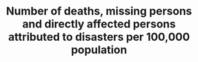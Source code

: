 ---
data_non_statistical: false
date_metadata_updated: '2017-11-01'
goal_meta_link: http://unstats.un.org/sdgs/files/metadata-compilation/Metadata-Goal-1.pdf
goal_meta_link_page: 12
graph: binary
graph_status_notes: graphed
graph_title: Has the US established national and local disaster risk reduction strategies?
graph_type: line
graph_type_description: null
has_metadata: true
indicator: 1.5.1
indicator_definition: "From UNISDR: Definition: Death: The number of people who died\
  \ during the disaster, or directly after, as a direct result of the hazardous event.\
  \ Missing: The number of people whose whereabouts is unknown since the hazardous\
  \ event. It includes people who are presumed dead although there is no physical\
  \ evidence. The data on number of deaths and number of missing are mutually exclusive.\
  \ Affected people: People who are affected by a hazardous event. Comment: People\
  \ can be affected directly or indirectly. Affected people may experience short-term\
  \ or long-term consequences to their lives, livelihoods or health and in the economic,\
  \ physical, social, cultural and environmental assets. Directly affected: People\
  \ who have suffered injury, illness or other health effects; who were evacuated,\
  \ displaced, relocated; or have suffered direct damage to their livelihoods, economic,\
  \ physical, social, cultural and environmental assets. Indirectly affected: People\
  \ who have suffered consequences, other than or in addition to direct effects, over\
  \ time due to disruption or changes in economy, critical infrastructures, basic\
  \ services, commerce, work or social, health and physiological consequences. In\
  \ this indicator, given the difficulties in assessing the full range of all affected\
  \ (directly and indirectly), UNISDR proposes the use of an indicator that would\
  \ estimate \"directly affected\" as a proxy for the number of affected. This indicator,\
  \ while not perfect, comes from data widely available and could be used consistently\
  \ across countries and over time to measure the achievement of the Target B. From\
  \ the perspective of data availability and measurability, it is proposed to build\
  \ a composite indicator which consists of \"directly affected\", or those who are\
  \ \tInjured or ill, \tEvacuated, \tRelocated and to measure the number who suffered\
  \ direct damage to their livelihoods or assets, \tPeople whose houses were damaged\
  \ or destroyed \tPeople who received food relief aid. Injured or ill: The number\
  \ of people suffering from physical injuries, trauma or cases of disease requiring\
  \ immediate medical assistance as a direct result of a hazardous event. Evacuated:\
  \ The number of people who temporarily moved from where they were (including their\
  \ place of residence, work places, schools and hospitals) to safer locations in\
  \ order to ensure their safety. Relocated: The number of people who moved permanently\
  \ from their homes to new sites due to hazardous event. Note: This definition excludes\
  \ preventive relocation before the event. People whose houses were damaged or destroyed\
  \ due to hazardous events: The estimated number of inhabitants previously living\
  \ in the houses (housing units) damaged or destroyed. All the inhabitants of these\
  \ houses (housing units) are assumed to be affected being in their dwelling or by\
  \ direct consequence of the destruction/damage to their housings (housing units).\
  \ An average number of inhabitants per house (housing unit) in the country can be\
  \ used to estimate the value. Houses destroyed: Houses (housing units) levelled,\
  \ buried, collapsed, washed away or damaged to the extent that they are no longer\
  \ habitable. Houses damaged: Houses (housing units) with minor damage, not structural\
  \ or architectural, which may continue to be habitable, although they may require\
  \ some repair or cleaning. People who received food relief aid: The number of persons\
  \ who received food /nutrition, by government or as humanitarian aid, during or\
  \ in the aftermath of a hazardous event. Hazardous event: The occurrence of a natural\
  \ or human-induced phenomenon in a particular place during a particular period of\
  \ time due to the existence of a hazard. Hazard: A potentially damaging physical\
  \ event, phenomenon or human activity that may cause the loss of life or injury,\
  \ property damage, social and economic disruption or environmental degradation.\
  \ UNISDR recommends setting NO threshold for recording hazardous event in order\
  \ to monitor all hazardous events. Small-scale but frequent hazardous events that\
  \ are not registered in international disaster loss databases account for an important\
  \ share of damages and losses when they are combined, and often go unnoticed by\
  \ the national and international community. These events, when accumulated, are\
  \ often a source of poverty in developing countries but can be effectively addressed\
  \ by well-designed policies. The scope of the Sendai Framework for Disaster Risk\
  \ Reduction 2015-2030 is \"the risk of small-scale and large-scale, frequent and\
  \ infrequent, sudden and slow-onset disasters, caused by natural or man-made hazards\
  \ as well as relate environmental, technological and biological hazards and risks\"\
  . Regarding the inclusion of biological and environmental hazards in natural hazards\
  \ category and whether and how to integrate man-made hazards, UNISDR will discuss\
  \ the issue with WHO and other organizations (for example, WHO would be in a better\
  \ position in terms of data, knowledge and relationship with Member States and other\
  \ stakeholders to monitor biological events including epidemics. However, we generally\
  \ do not expect biological disasters will cause physical damages to facilities.).\
  \ Note: Terminology will be discussed and finalized in the Open-ended Intergovernmental\
  \ Working Group for Sendai Framework for Disaster Risk Reduction."
indicator_name: Number of deaths, missing persons and directly affected persons attributed
  to disasters per 100,000 population
indicator_sort_order: 01-05-01
indicator_variable: disaster_rsk_rdctn
layout: indicator
method_of_computation: 'Summation of data on related indicators from national disaster
  loss databases. Make the sum a relative figure by using global population data (World
  Bank or UN Statistics information). Relativity is important because population growth
  (expected to be 9 billion in 2050) may translate into increased hazard exposure
  of population. The Expert Group recommends not using the indicators related with
  the people whose houses were damaged/destroyed in the computation. UNISDR and IRDR
  groups recommend using them as they can be estimated from widely available and verifiable
  data and reflect vulnerability and livelihood issues. Data on housing damage and
  destroyed is essential for economic loss, so using these indicators would not impose
  additional data collection burden. Double-counting: From practical perspective,
  double counting of affected people is unavoidable (for example, injured and relocated)
  in many countries. Minimum double counting is summing ''number of injured'' and
  Number of people whose housings were damaged or destroyed. Relocated is sub-set
  of number of people whose housings were destroyed. The data can be disaggregated
  by hazard type. When applied to proposed target 13.1 and 15.3, hydrological, meteorological
  and climatological and indirectly biological disasters are monitored.'
periodicity: Annual
permalink: /1-5-1/
published: true
rationale_interpretation: "Cities around the world, as well as rural populations,\
  \ witness growing disaster risks. Impacts of climate change on sustainable development\
  \ are observed through both slow-onset events (e.g. sea level rise, increasing temperatures,\
  \ ocean acidification, glacial retreat and related impacts, salinization, land and\
  \ forest degradation, loss of biodiversity and desertification) and extreme weather\
  \ events. Human loss can be measured by the number of deaths, missing, injured or\
  \ ill, evacuated, relocated, people whose houses were damaged/destroyed and people\
  \ who received food relief aid as a direct result of the hazardous events.\n Cities\
  \ are some of the most vulnerable areas to natural disasters. Unplanned urban development\
  \ (e.g. informal settlements, overcrowding, inadequate infrastructures) exacerbates\
  \ urban vulnerability to climate change impacts and hydro-meteorological and geological\
  \ hazards. Over half of all coastal areas are urbanized and 21 of the world's 33\
  \ mega cities lie in coastal flood zones. SIDS and coastal regions are particularly\
  \ affected by sea level rise, coastal flooding and erosion, and extreme events (e.g.\
  \ tsunamis and storm surges) due to undermining natural protective barriers, low\
  \ levels of development combined with rapid population growth in low lying coastal\
  \ areas and inadequate capacity to adapt. Poor urban populations must often resort\
  \ to unsustainable coping strategies and mechanisms. \nLarge numbers of people remain\
  \ perilously close to falling into poverty, experiencing shocks that they are unable\
  \ to cope with. For the poor, a shock of even a relatively short duration can have\
  \ long term consequences. Several dimensions of poverty are closely related to environment,\
  \ which is often affected by natural disasters. The poverty reduction agenda could\
  \ include well-designed social protection scheme to help protecting the poor against\
  \ sudden shocks and the development of capacities to better predict and prepare\
  \ for such shocks. Better management of natural resources can themselves strengthen\
  \ the resilience of the poor, by both reducing the likelihood of natural hazardous\
  \ events and offering resources to help cope with them.\n Biodiversity provides\
  \ ecosystem resilience and contributes to the ability to respond to unpredictable\
  \ global changes and natural disasters. Healthy ecosystems act as buffers against\
  \ natural hazards, providing valuable yet underutilized approaches for climate change\
  \ adaptation, enhancing natural resilience and reducing the vulnerability of people,\
  \ for example to floods and the effects of land degradation. These ecosystem services\
  \ improve the sustainability and economic efficiency of built infrastructure, and\
  \ are critical for sustainable and resilient urban areas.\n This indicator will\
  \ track human-related loss. The disaster loss data (particularly mortality) are\
  \ significantly influenced by large-scale catastrophic event, which represent important\
  \ outliers. UNISDR recommends countries to report the data by event, so complementary\
  \ analysis can be done by both including and excluding such catastrophic events.\n\
  \ The indicator will build bridge between SDGs and the Sendai Framework for Disaster\
  \ Risk Reduction because the reduction of human related loss is included in the\
  \ Sendai Framework global targets and will also be monitored under the Sendai Framework\
  \ Monitoring Mechanism."
reporting_status: complete
sdg_goal: 1
source_active_1: true
source_agency_staff_name_1: Amy Rosenband, NSC
source_agency_survey_dataset_1: National Security Council/Executive Office of the
  President
source_notes_1: null
source_title_1: null
source_url_1: https://www.dhs.gov/presidential-policy-directive-8-national-preparedness
target: By 2030, build the resilience of the poor and those in vulnerable situations
  and reduce their exposure and vulnerability to climate-related extreme events and
  other economic, social and environmental shocks and disasters.
target_id: '1.5'
title: Number of deaths, missing persons and directly affected persons attributed
  to disasters per 100,000 population
un_custodial_agency: 'UNISDR (Partnering Agencies: WMO, UNFCCC, UNEP)'
un_designated_tier: '2'
unit_of_measure: Yes/no
us_method_of_computation: "US Presidential Policy Directive 8: National Preparedness,\
  \ including the National Preparedness Goal and the National Preparedness System\u200B"
variable_description: null
variable_notes: null
---